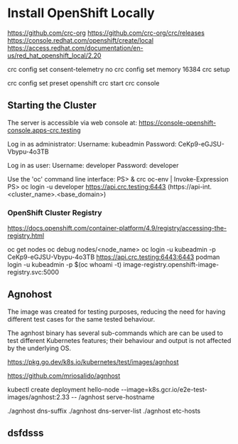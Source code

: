  # Install OpenShift Locally 
 
 https://github.com/crc-org
 https://github.com/crc-org/crc/releases
 https://console.redhat.com/openshift/create/local
 https://access.redhat.com/documentation/en-us/red_hat_openshift_local/2.20

 crc config set consent-telemetry no
 crc config set memory 16384
 crc setup
 
 crc config set preset openshift
 crc start 
 crc console 

## Starting the Cluster

The server is accessible via web console at: 
https://console-openshift-console.apps-crc.testing

Log in as administrator:
  Username: kubeadmin
  Password: CeKp9-eGJSU-Vbypu-4o3TB

Log in as user:
  Username: developer
  Password: developer

Use the 'oc' command line interface:
  PS> & crc oc-env | Invoke-Expression
  PS> oc login -u developer https://api.crc.testing:6443 (https://api-int.<cluster_name>.<base_domain>)


### OpenShift Cluster Registry

https://docs.openshift.com/container-platform/4.9/registry/accessing-the-registry.html

oc get nodes
oc debug nodes/<node_name>
oc login -u kubeadmin -p CeKp9-eGJSU-Vbypu-4o3TB https://api.crc.testing:6443:6443
podman login -u kubeadmin -p $(oc whoami -t) image-registry.openshift-image-registry.svc:5000


## Agnohost 

The image was created for testing purposes, reducing the need for having different test cases for the same tested behaviour.

The agnhost binary has several sub-commands which are can be used to test different Kubernetes features; their behaviour and output is not affected by the underlying OS.

https://pkg.go.dev/k8s.io/kubernetes/test/images/agnhost


https://github.com/mriosalido/agnhost

kubectl create deployment hello-node --image=k8s.gcr.io/e2e-test-images/agnhost:2.33 -- /agnhost serve-hostname

./agnhost dns-suffix
./agnhost dns-server-list
./agnhost etc-hosts

## dsfdsss  